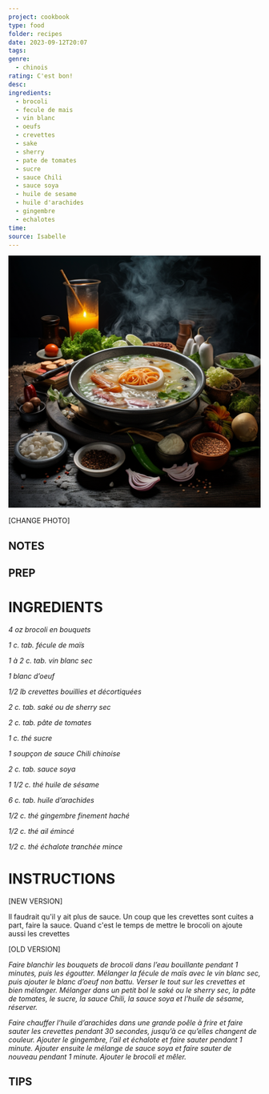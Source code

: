 ```yaml
---
project: cookbook
type: food
folder: recipes
date: 2023-09-12T20:07
tags: 
genre:
  - chinois
rating: C'est bon!
desc: 
ingredients:
  - brocoli
  - fecule de mais
  - vin blanc
  - oeufs
  - crevettes
  - sake
  - sherry
  - pate de tomates
  - sucre
  - sauce Chili
  - sauce soya
  - huile de sesame
  - huile d'arachides
  - gingembre
  - echalotes
time: 
source: Isabelle
---
```


![IMAGE](_default.png)


[CHANGE PHOTO]


## NOTES




## PREP


# INGREDIENTS

_4 oz brocoli en bouquets_

_1 c. tab. fécule de maïs_

_1 à 2 c. tab. vin blanc sec_

_1 blanc d’oeuf_

_1/2 lb crevettes bouillies et décortiquées_

_2 c. tab. saké ou de sherry sec_

_2 c. tab. pâte de tomates_

_1 c. thé sucre_

_1 soupçon de sauce Chili chinoise_

_2 c. tab. sauce soya_

_1 1/2 c. thé huile de sésame_

_6 c. tab. huile d’arachides_

_1/2 c. thé gingembre finement haché_

_1/2 c. thé ail émincé_

_1/2 c. thé échalote tranchée mince_




# INSTRUCTIONS

[NEW VERSION]

Il faudrait qu'il y ait plus de sauce. 
Un coup que les crevettes sont cuites a part, faire la sauce. 
Quand c'est le temps de mettre le brocoli on ajoute aussi les crevettes

[OLD VERSION]

_Faire blanchir les bouquets de brocoli dans_
_l’eau bouillante pendant 1 minutes, puis les_
_égoutter. Mélanger la fécule de maïs avec_
_le vin blanc sec, puis ajouter le blanc d’oeuf_
_non battu. Verser le tout sur les crevettes et_
_bien mélanger. Mélanger dans un petit bol le_
_saké ou le sherry sec, la pâte de tomates, le_
_sucre, la sauce Chili, la sauce soya et l’huile_
_de sésame, réserver._

_Faire chauffer l’huile d’arachides dans une grande_
_poêle à frire et faire sauter les crevettes_
_pendant 30 secondes, jusqu’à ce qu’elles changent_
_de couleur. Ajouter le gingembre, l’ail_
_et échalote et faire sauter pendant 1 minute._
_Ajouter ensuite le mélange de sauce soya et_
_faire sauter de nouveau pendant 1 minute._
_Ajouter le brocoli et mêler._



## TIPS




